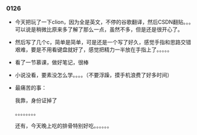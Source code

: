 ### 0126



* 今天把玩了一下clion，因为全是英文，不停的谷歌翻译，然后CSDN翻贴。。。可以说是稍微比原来多了解了那么一点，虽然不多，但是还是很开心了。

* 然后写了几个c，简单是简单，可是还是一个写了好久，感觉手指和思路交错艰难，要是不用看键盘就好了，感觉把精力一半放在手指上了。。。。。

* 看了一节慕课，做好笔记，很棒

* 小说没看，要素没怎么学。。。。（不要浮躁，摸手机浪费了好多时间）

* 最痛苦的事：

  我靠，身份证掉了

  。。。。。。。。

  还有，今天晚上吃的排骨特别好吃。。。。。。

